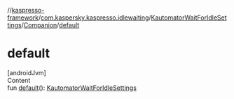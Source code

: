 //[kaspresso-framework](../../../index.md)/[com.kaspersky.kaspresso.idlewaiting](../../index.md)/[KautomatorWaitForIdleSettings](../index.md)/[Companion](index.md)/[default](default.md)



# default  
[androidJvm]  
Content  
fun [default](default.md)(): [KautomatorWaitForIdleSettings](../index.md)  



